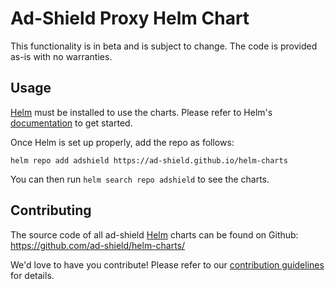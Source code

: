 # Ad-Shield Proxy Helm Chart
This functionality is in beta and is subject to change. The code is provided as-is with no warranties.

## Usage
[Helm](https://helm.sh) must be installed to use the charts.
Please refer to Helm's [documentation](https://helm.sh/docs/) to get started.

Once Helm is set up properly, add the repo as follows:

```console
helm repo add adshield https://ad-shield.github.io/helm-charts
```

You can then run `helm search repo adshield` to see the charts.

## Contributing

The source code of all ad-shield [Helm](https://helm.sh) charts can be found on Github: <https://github.com/ad-shield/helm-charts/>

<!-- Keep full URL links to repo files because this README syncs from main to gh-pages.  -->
We'd love to have you contribute! Please refer to our [contribution guidelines](https://github.com/ad-shield/helm-charts/blob/main/CONTRIBUTING.md) for details.
